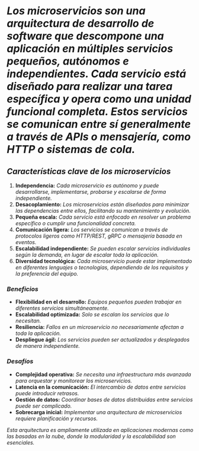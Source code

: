<!-- Autor: Daniel Benjamin Perez Morales -->
<!-- GitHub: https://github.com/DanielBenjaminPerezMoralesDev13 -->
<!-- GitLab: https://gitlab.com/DanielBenjaminPerezMoralesDev13 -->
<!-- Correo electrónico: danielperezdev@proton.me -->

# *Los **microservicios** son una arquitectura de desarrollo de software que descompone una aplicación en múltiples servicios pequeños, autónomos e independientes. Cada servicio está diseñado para realizar una tarea específica y opera como una unidad funcional completa. Estos servicios se comunican entre sí generalmente a través de APIs o mensajería, como HTTP o sistemas de cola.*

## ***Características clave de los microservicios***

1. **Independencia:** *Cada microservicio es autónomo y puede desarrollarse, implementarse, probarse y escalarse de forma independiente.*
2. **Desacoplamiento:** *Los microservicios están diseñados para minimizar las dependencias entre ellos, facilitando su mantenimiento y evolución.*
3. **Pequeña escala:** *Cada servicio está enfocado en resolver un problema específico o cumplir una funcionalidad concreta.*
4. **Comunicación ligera:** *Los servicios se comunican a través de protocolos ligeros como HTTP/REST, gRPC o mensajería basada en eventos.*
5. **Escalabilidad independiente:** *Se pueden escalar servicios individuales según la demanda, en lugar de escalar toda la aplicación.*
6. **Diversidad tecnológica:** *Cada microservicio puede estar implementado en diferentes lenguajes o tecnologías, dependiendo de los requisitos y la preferencia del equipo.*

### ***Beneficios***

- **Flexibilidad en el desarrollo:** *Equipos pequeños pueden trabajar en diferentes servicios simultáneamente.*
- **Escalabilidad optimizada:** *Solo se escalan los servicios que lo necesitan.*
- **Resiliencia:** *Fallos en un microservicio no necesariamente afectan a toda la aplicación.*
- **Despliegue ágil:** *Los servicios pueden ser actualizados y desplegados de manera independiente.*

### ***Desafíos***

- **Complejidad operativa:** *Se necesita una infraestructura más avanzada para orquestar y monitorear los microservicios.*
- **Latencia en la comunicación:** *El intercambio de datos entre servicios puede introducir retrasos.*
- **Gestión de datos:** *Coordinar bases de datos distribuidas entre servicios puede ser complicado.*
- **Sobrecarga inicial:** *Implementar una arquitectura de microservicios requiere planificación y recursos.*

*Esta arquitectura es ampliamente utilizada en aplicaciones modernas como las basadas en la nube, donde la modularidad y la escalabilidad son esenciales.*
